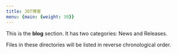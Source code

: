 ```yaml
---
title: JOT博客
menu: {main: {weight: 30}}
---
```


This is the **blog** section. It has two categories: News and Releases.

Files in these directories will be listed in reverse chronological order.
